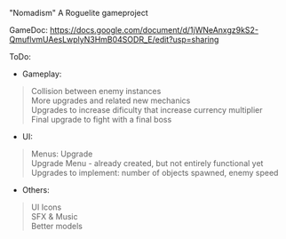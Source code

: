 "Nomadism" 
A Roguelite gameproject

GameDoc: https://docs.google.com/document/d/1jWNeAnxgz9kS2-QmuflvmUAesLwplyN3HmB04SODR_E/edit?usp=sharing

ToDo:

- Gameplay:
> Collision between enemy instances<br>
> More upgrades and related new mechanics<br>
> Upgrades to increase dificulty that increase currency multiplier<br>
> Final upgrade to fight with a final boss<br>

- UI:
> Menus: Upgrade<br>
> Upgrade Menu - already created, but not entirely functional yet<br>
> Upgrades to implement: number of objects spawned, enemy speed <br>

- Others:
> UI Icons<br>
> SFX & Music<br>
> Better models<br>

